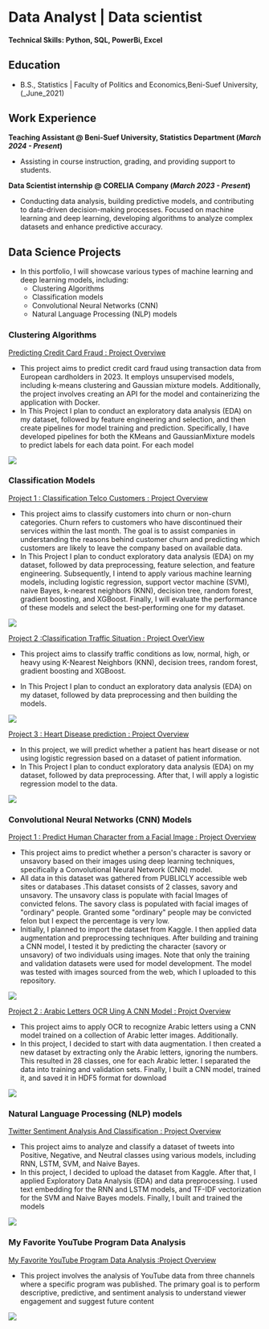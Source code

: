 # Data Analyst | Data scientist

#### Technical Skills: Python, SQL, PowerBi, Excel

## Education
- B.S., Statistics | Faculty of Politics and Economics,Beni-Suef University, (_June_2021)
  
## Work Experience
**Teaching Assistant @ Beni-Suef University, Statistics Department (_March 2024 - Present_)**
- Assisting in course instruction, grading, and providing support to students.

**Data Scientist internship @ CORELIA Company (_March 2023 - Present_)**
- Conducting data analysis, building predictive models, and contributing to data-driven decision-making processes. Focused on machine learning and deep learning, developing algorithms to analyze complex datasets and enhance predictive accuracy.


## Data Science Projects
- In this portfolio, I will showcase various types of machine learning and deep learning models, including:
   -  Clustering Algorithms
   -  Classification models
   -  Convolutional Neural Networks (CNN)
   -  Natural Language Processing (NLP) models

### Clustering Algorithms 

[Predicting Credit Card Fraud : Project Overviwe](https://github.com/germeengehad/Predicting-credit-card-fraud)
- This project aims to predict credit card fraud using transaction data from European cardholders in 2023. It employs unsupervised models, including k-means clustering and Gaussian mixture models. Additionally, the project involves creating an API for the model and containerizing the application with Docker.
- In This Project I plan to conduct an exploratory data analysis (EDA) on my dataset, followed by feature engineering and selection, and then create pipelines for model training and prediction. Specifically, I have developed pipelines for both the KMeans and GaussianMixture models to predict labels for each data point. For each model
  
![](/images/credit_cards.jpeg.jpg)


### Classification Models

[Project 1 : Classification Telco Customers : Project Overview](https://github.com/germeengehad/Classification-Telco-Customers)
- This project aims to classify customers into churn or non-churn categories. Churn refers to customers who have discontinued their services within the last month. The goal is to assist companies in understanding the reasons behind customer churn and predicting which customers are likely to leave the company based on available data.
- In This Project I plan to conduct exploratory data analysis (EDA) on my dataset, followed by data preprocessing, feature selection, and feature engineering. Subsequently, I intend to apply various machine learning models, including logistic regression, support vector machine (SVM), naive Bayes, k-nearest neighbors (KNN), decision tree, random forest, gradient boosting, and XGBoost. Finally, I will evaluate the performance of these models and select the best-performing one for my dataset.

![](/images/Telco-Improve-CX-Featured-Image_01-min.jpg)

[Project 2 :Classification Traffic Situation : Project OverView](https://github.com/germeengehad/Classify-Traffic_Situation)
- This project aims to classify traffic conditions as low, normal, high, or heavy using K-Nearest Neighbors (KNN), decision trees, random forest, gradient boosting and XGBoost.

- In This Project I plan to conduct an exploratory data analysis (EDA) on my dataset, followed by data preprocessing and then building the models.
  
![](/images/traffic.webp)

[Project 3 : Heart Disease prediction : Project Overview](https://github.com/germeengehad/Heart-Disease-Prediction)

- In this project, we will predict whether a patient has heart disease or not using logistic regression based on a dataset of patient information.
- In This Project I plan to conduct exploratory data analysis (EDA) on my dataset, followed by data preprocessing. After that, I will apply a logistic regression model to the data.

![](/images/heart.jpg)


### Convolutional Neural Networks (CNN) Models 
[Project 1 : Predict Human Character from a Facial Image : Project Overview](https://github.com/germeengehad/Predict-Human-Character-from-a-Facial-Image)

- This project aims to predict whether a person's character is savory or unsavory based on their images using deep learning techniques, specifically a Convolutional Neural Network (CNN) model.
- All data in this dataset was gathered from PUBLICLY accessible web sites or databases .This dataset consists of 2 classes, savory and unsavory. The unsavory class is populate with  facial Images of convicted felons. The savory class is populated with facial images of "ordinary" people. Granted some "ordinary" people may be convicted felon but I expect the percentage is very low.
- Initially, I planned to import the dataset from Kaggle. I then applied data augmentation and preprocessing techniques. After building and training a CNN model, I tested it by predicting the character (savory or unsavory) of two individuals using images. Note that only the training and validation datasets were used for model development. The model was tested with images sourced from the web, which I uploaded to this repository.

![](/images/characters.jpg)

[Project 2 : Arabic Letters OCR Uing A CNN Model : Projct Overview](https://github.com/germeengehad/Identify-Arabic-letters-through-their-pictures?tab=readme-ov-file)

- This project aims to apply OCR to recognize Arabic letters using a CNN model trained on a collection of Arabic letter images. Additionally.
- In this project, I decided to start with data augmentation. I then created a new dataset by extracting only the Arabic letters, ignoring the numbers. This resulted in 28 classes, one for each Arabic letter. I separated the data into training and validation sets. Finally, I built a CNN model, trained it, and saved it in HDF5 format for download
  
![](/images/arabic%20letters.png)


### Natural Language Processing (NLP) models

[Twitter Sentiment Analysis And Classification : Project Overview](https://github.com/germeengehad/Twitter-Sentiment-Analysis-and-Classification)

- This project aims to analyze and classify a dataset of tweets into Positive, Negative, and Neutral classes using various models, including RNN, LSTM, SVM, and Naive Bayes.
- In this project, I decided to upload the dataset from Kaggle. After that, I applied Exploratory Data Analysis (EDA) and data preprocessing. I used text embedding for the RNN and LSTM models, and TF-IDF vectorization for the SVM and Naive Bayes models. Finally, I built and trained the models

![](/images/twitter.jpg)


### My Favorite YouTube Program Data Analysis

[My Favorite YouTube Program Data Analysis :Project Overview](https://github.com/germeengehad/Fav_YT_Program_Data.git)

- This project involves the analysis of YouTube data from three channels where a specific program was published. The primary goal is to perform descriptive, predictive, and sentiment analysis to understand viewer engagement and suggest future content

![](https://github.com/germeengehad/Fav_YT_Program_Data/blob/master/youtube_1.jpeg)

 

 

  

















